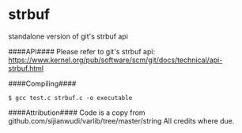 strbuf
======

standalone version of git's strbuf api

####API####
Please refer to git's strbuf api:
https://www.kernel.org/pub/software/scm/git/docs/technical/api-strbuf.html

####Compiling####
```
$ gcc test.c strbuf.c -o executable
```

####Attribution####
Code is a copy from github.com/sijianwudi/varlib/tree/master/string
All credits where due.
